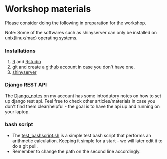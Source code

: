 # Workshop materials  
Please consider doing the following in preparation for the workshop.  

Note: Some of the softwares such as shinyserver can only be installed on unix(linux/mac) operating systems.

### Installations  

1. [R](https://cran.r-project.org/) and [Rstudio](https://posit.co/download/rstudio-desktop/)    
2. [git](https://github.com/git-guides/install-git) and create a [github](https://github.com/) account in case you don't have one.    
3. [shinyserver](https://www.digitalocean.com/community/tutorials/how-to-set-up-shiny-server-on-ubuntu-20-04)   

### Django REST API   
The [Django_notes](https://github.com/oyogo/Django_notes) on my account has some introdutory notes on how to set up django rest api. Feel free to check other articles/materials in case you don't find them clear/helpful - the goal is to have the api up and running on your laptop.  

### bash script
* The [test_bashscript.sh](https://github.com/oyogo/workshops_for_ukraine) is a simple test bash script that performs an arithmetic calculation. 
Keeping it simple for a start - we will later edit it to do a git pull.    
* Remember to change the path on the second line accordingly.  

